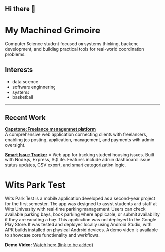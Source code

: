 ## Hi there 👋
# My Machined Grimoire

Computer Science student focused on systems thinking, backend development, and building practical tools for real-world coordination problems.

## Interests

- data science
- software enginnering
- systems
- basketball

---

## Recent Work

**[Capstone: Freelance managemnet platform](https://lanceapp-bah9ctdnd4d7grhb.southafricanorth-01.azurewebsites.net)**  
A comprehensive web application connecting clients with freelancers, enabling job posting, application, management, and payments with admin oversight.

**[Smart Issue Tracker](https://github.com/dreadnought147/crescent-tracker)**  =
Web app for tracking student housing issues. Built with Node.js, Express, SQLite. Features include admin dashboard, issue status updates, CSV export, and smart categorization logic.

# Wits Park Test

Wits Park Test is a mobile application developed as a second-year project for the first semester. The app was designed to assist students and staff at Wits University with real-time parking management. Users can check available parking bays, book parking where applicable, or submit availability if they are vacating a bay.
This application was not deployed to the Google Play Store. It was tested and deployed locally using Android Studio, with APK builds installed on physical Android devices. A demo video is available to showcase core functionality and workflows.

**Demo Video:** [Watch here (link to be added)](https://drive.google.com/file/d/10y-_Llw4rzt4q7jpjhHVZrWaxhqANVT8/view?usp=sharing)


<!--
**dreadnought147/dreadnought147** is a ✨ _special_ ✨ repository because its `README.md` (this file) appears on your GitHub profile.

Here are some ideas to get you started:

- 🔭 I’m currently working on ...
- 🌱 I’m currently learning ...
- 👯 I’m looking to collaborate on ...
- 🤔 I’m looking for help with ...
- 💬 Ask me about ...
- 📫 How to reach me: ...
- 😄 Pronouns: ...
- ⚡ Fun fact: ...
-->
